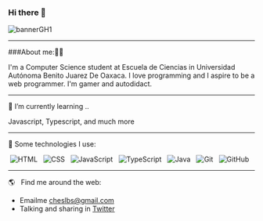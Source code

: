 ### Hi there 👋

<!--
**SergioCruzL/SergioCruzL** is a ✨ _special_ ✨ repository because its `README.md` (this file) appears on your GitHub profile.

Here are some ideas to get you started:

- 🔭 I’m currently working on ...
- 🌱 I’m currently learning ...
- 👯 I’m looking to collaborate on ...
- 🤔 I’m looking for help with ...
- 💬 Ask me about ...
- 📫 How to reach me: ...
- 😄 Pronouns: ...
- ⚡ Fun fact: ...
-->
![bannerGH1](https://user-images.githubusercontent.com/90009264/150397276-cd86f03f-4260-4574-83af-2dc34f406f6f.png)

---
###About me:👨‍💻

I'm a Computer Science student at Escuela de Ciencias in Universidad Autónoma Benito Juarez De Oaxaca. I love programming and I aspire to be a web programmer. I'm gamer and autodidact.

---
🌱 I’m currently learning ..

Javascript, Typescript, and much more

---
🎯   Some technologies I use:
<p align="center">
  <img src="https://img.shields.io/badge/HTML5-E34F26?style=for-the-badge&logo=html5&logoColor=white" alt="HTML" />&nbsp;&nbsp;
  <img src="https://img.shields.io/badge/CSS3-1572B6?style=for-the-badge&logo=css3&logoColor=white" alt="CSS" />&nbsp;&nbsp;
  <img src="https://img.shields.io/badge/JavaScript-323330?style=for-the-badge&logo=javascript&logoColor=F7DF1E" alt="JavaScript" />&nbsp;&nbsp;
  <img src="https://img.shields.io/badge/TypeScript-007ACC?style=for-the-badge&logo=typescript&logoColor=white" alt="TypeScript" />&nbsp;&nbsp;
  <img src="https://img.shields.io/badge/Java-323330?style=for-the-badge&logo=java&logoColor=F7DF1E" alt="Java" />&nbsp;&nbsp;
  <img src="https://img.shields.io/badge/Git-F05032?style=for-the-badge&logo=git&logoColor=white" alt="Git" />&nbsp;&nbsp;
  <img src="https://img.shields.io/badge/github%20-%23000.svg?&style=for-the-badge&logo=github&logoColor=white" alt="GitHub" />&nbsp;&nbsp;
</p>

---

🌎 &nbsp;&nbsp;Find me around the web:
- Emailme cheslbs@gmail.com
- Talking and sharing in <a href="https://www.twitter.com/ChesLBS">Twitter</a>
